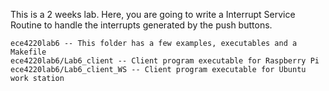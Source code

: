 This is a 2 weeks lab. Here, you are going to write a Interrupt Service Routine to handle the interrupts generated by the push buttons.

    ece4220lab6 -- This folder has a few examples, executables and a Makefile
    ece4220lab6/Lab6_client -- Client program executable for Raspberry Pi
    ece4220lab6/Lab6_client_WS -- Client program executable for Ubuntu work station
    

